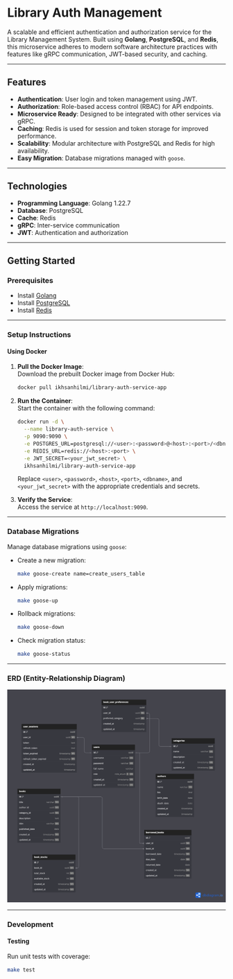 # Library Auth Management

A scalable and efficient authentication and authorization service for the Library Management System. Built using **Golang**, **PostgreSQL**, and **Redis**, this microservice adheres to modern software architecture practices with features like gRPC communication, JWT-based security, and caching.

---

## Features

- **Authentication**: User login and token management using JWT.
- **Authorization**: Role-based access control (RBAC) for API endpoints.
- **Microservice Ready**: Designed to be integrated with other services via gRPC.
- **Caching**: Redis is used for session and token storage for improved performance.
- **Scalability**: Modular architecture with PostgreSQL and Redis for high availability.
- **Easy Migration**: Database migrations managed with `goose`.

---

## Technologies

- **Programming Language**: Golang 1.22.7
- **Database**: PostgreSQL
- **Cache**: Redis
- **gRPC**: Inter-service communication
- **JWT**: Authentication and authorization

---

## Getting Started

### Prerequisites

- Install [Golang](https://golang.org/dl/)
- Install [PostgreSQL](https://www.postgresql.org/download/)
- Install [Redis](https://redis.io/download)

---

### Setup Instructions

#### Using Docker

1. **Pull the Docker Image**:  
    Download the prebuilt Docker image from Docker Hub:  
    ```bash
    docker pull ikhsanhilmi/library-auth-service-app
    ```

2. **Run the Container**:  
    Start the container with the following command:  
    ```bash
    docker run -d \
      --name library-auth-service \
      -p 9090:9090 \
      -e POSTGRES_URL=postgresql://<user>:<password>@<host>:<port>/<dbname> \
      -e REDIS_URL=redis://<host>:<port> \
      -e JWT_SECRET=<your_jwt_secret> \
      ikhsanhilmi/library-auth-service-app
    ```
    Replace `<user>`, `<password>`, `<host>`, `<port>`, `<dbname>`, and `<your_jwt_secret>` with the appropriate credentials and secrets.

3. **Verify the Service**:  
    Access the service at `http://localhost:9090`.

---

### Database Migrations

Manage database migrations using `goose`:

- Create a new migration:
    ```bash
    make goose-create name=create_users_table
    ```
- Apply migrations:
    ```bash
    make goose-up
    ```
- Rollback migrations:
    ```bash
    make goose-down
    ```
- Check migration status:
    ```bash
    make goose-status
    ```

---

### ERD (Entity-Relationship Diagram)

![ERD Diagram](./ERD/ERD.png)

---

### Development

#### Testing

Run unit tests with coverage:
```bash
make test
